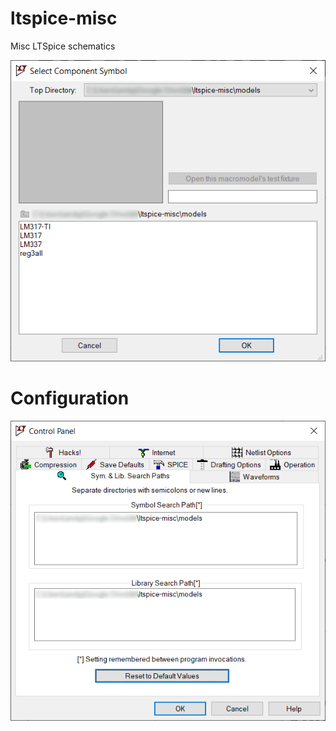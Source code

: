 # ltspice-misc
Misc LTSpice schematics

![Control Panel](doc/select-component-symbol.png)

# Configuration
![Control Panel](doc/control-panel.png)

